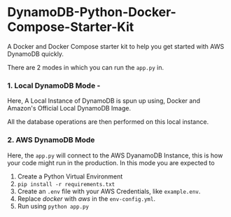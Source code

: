 # DynamoDB-Python-Docker-Compose-Starter-Kit
A Docker and Docker Compose starter kit to help you get started with AWS DynamoDB quickly.

There are 2 modes in which you can run the `app.py` in.

### 1. Local DynamoDB Mode - 
Here, A Local Instance of DynamoDB is spun up using, Docker and Amazon's Official Local DynamoDB Image.
 
All the database operations are then performed on this local instance.

### 2. AWS DynamoDB Mode 
Here, the `app.py` will connect to the AWS DyanamoDB Instance, this is how your code might run in the production.
In this mode you are expected to 
1. Create a Python Virtual Environment 
2. `pip install -r requirements.txt`
3. Create an `.env` file with your AWS Credentials, like `example.env`.  
4. Replace *docker* with *aws* in the `env-config.yml`.
3. Run using `python app.py` 